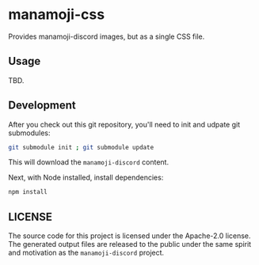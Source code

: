 # manamoji-css

Provides manamoji-discord images, but as a single CSS file.

## Usage

TBD.

## Development

After you check out this git repository, you'll need to init and udpate git
submodules:

```sh
git submodule init ; git submodule update
```

This will download the `manamoji-discord` content.

Next, with Node installed, install dependencies:

```sh
npm install
```

## LICENSE

The source code for this project is licensed under the Apache-2.0 license. The
generated output files are released to the public under the same spirit and
motivation as the `manamoji-discord` project.
